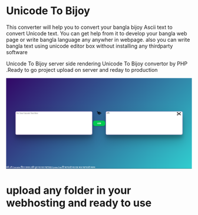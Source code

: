 # Unicode To Bijoy

This converter will help you to convert your bangla bijoy Ascii text to convert Unicode text. You can get help from it to develop your bangla web page or write bangla language any anywher in webpage. also you can write bangla text using unicode editor box without installing any thirdparty software

Unicode To Bijoy server side rendering Unicode To Bijoy convertor by PHP .Ready to go project upload on server and reday to production


![Screenshot](https://raw.githubusercontent.com/ahmadeyamin/unicode-to-bijoy/master/img/Screenshot.png) 

# upload any folder in your webhosting and ready to use 
